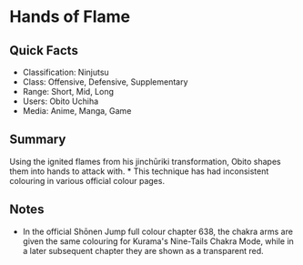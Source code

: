 # Hands of Flame

## Quick Facts
- Classification: Ninjutsu
- Class: Offensive, Defensive, Supplementary
- Range: Short, Mid, Long
- Users: Obito Uchiha
- Media: Anime, Manga, Game

## Summary
Using the ignited flames from his jinchūriki transformation, Obito shapes them into hands to attack with. * This technique has had inconsistent colouring in various official colour pages.

## Notes
- In the official Shōnen Jump full colour chapter 638, the chakra arms are given the same colouring for Kurama's Nine-Tails Chakra Mode, while in a later subsequent chapter they are shown as a transparent red.
